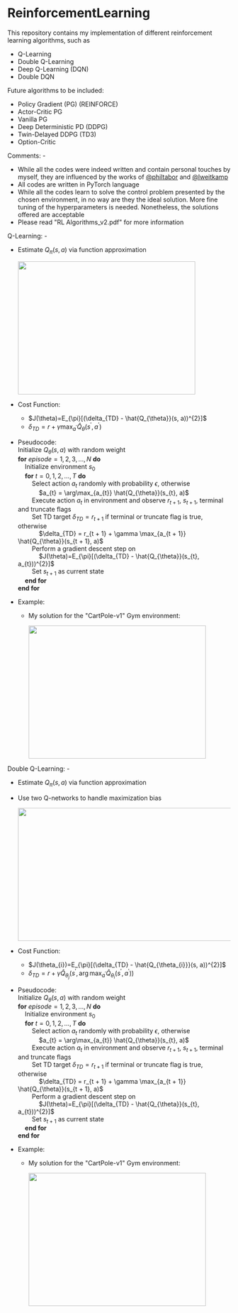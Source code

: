 # ReinforcementLearning
This repository contains my implementation of different reinforcement learning algorithms, such as
 - Q-Learning
 - Double Q-Learning
 - Deep Q-Learning (DQN)
 - Double DQN

Future algorithms to be included:
 - Policy Gradient (PG) (REINFORCE)
 - Actor-Critic PG
 - Vanilla PG
 - Deep Deterministic PD (DDPG)
 - Twin-Delayed DDPG (TD3)
 - Option-Critic

Comments: -
 - While all the codes were indeed written and contain personal touches by myself, they are influenced by the works of [@philtabor](https://github.com/philtabor) and [@lweitkamp](https://github.com/lweitkamp)
 - All codes are written in PyTorch language
 - While all the codes learn to solve the control problem presented by the chosen environment, in no way are they the ideal solution. More fine tuning of the hyperparameters is needed. Nonetheless, the solutions offered are acceptable
 - Please read "RL Algorithms_v2.pdf" for more information

Q-Learning: -
 - Estimate $Q_{\pi}(s, a)$ via function approximation

   <img src="https://github.com/SaifAlWahaibi/ReinforcementLearning/assets/106843163/b69961a4-64ae-4f08-9533-ac9380f0c3bf" width="400" height="300">

 - Cost Function:
     - $J(\theta)=E_{\pi}[(\delta_{TD} - \hat{Q_{\theta}}(s, a))^{2}]$
     - $\delta_{TD} = r + \gamma \max_{a^{'}} \hat{Q}_{\theta}(s^{'}, a^{'})$

 - Pseudocode:
<br>Initialize $Q_{\theta}(s, a)$ with random weight
<br>**for** $episode = 1, 2, 3, ..., N$ **do**
<br>&nbsp; &nbsp; Initialize environment $s_{0}$
<br>&nbsp; &nbsp; **for** $t = 0, 1, 2, ..., T$ **do**
<br>&nbsp; &nbsp; &nbsp; &nbsp; Select action $a_{t}$ randomly with probability $\epsilon$, otherwise
<br>&nbsp; &nbsp; &nbsp; &nbsp; &nbsp; &nbsp; $a_{t} = \arg\max_{a_{t}} \hat{Q_{\theta}}(s_{t}, a)$
<br>&nbsp; &nbsp; &nbsp; &nbsp; Execute action $a_{t}$ in environment and observe $r_{t + 1}$, $s_{t + 1}$, terminal and truncate flags
<br>&nbsp; &nbsp; &nbsp; &nbsp; Set TD target $\delta_{TD} = r_{t + 1}$ if terminal or truncate flag is true, otherwise
<br>&nbsp; &nbsp; &nbsp; &nbsp; &nbsp; &nbsp; $\delta_{TD} = r_{t + 1} + \gamma \max_{a_{t + 1}} \hat{Q_{\theta}}(s_{t + 1}, a)$
<br>&nbsp; &nbsp; &nbsp; &nbsp; Perform a gradient descent step on
<br>&nbsp; &nbsp; &nbsp; &nbsp; &nbsp; &nbsp; $J(\theta)=E_{\pi}[(\delta_{TD} - \hat{Q_{\theta}}(s_{t}, a_{t}))^{2}]$
<br>&nbsp; &nbsp; &nbsp; &nbsp; Set $s_{t + 1}$ as current state
<br>&nbsp; &nbsp; **end for**
<br>**end for**

 - Example:
     - My solution for the "CartPole-v1" Gym environment:
       
       <img src="https://github.com/SaifAlWahaibi/ReinforcementLearning/assets/106843163/2b113d07-9ccd-47f0-9762-d1ed03df73d6" width="400" height="300">

Double Q-Learning: -
 - Estimate $Q_{\pi}(s, a)$ via function approximation
 - Use two Q-networks to handle maximization bias

   <img src="https://github.com/SaifAlWahaibi/ReinforcementLearning/assets/106843163/6184de42-a6b9-48d7-8579-82ec67121aea" width="500" height="300">

 - Cost Function:
     - $J(\theta_{i})=E_{\pi}[(\delta_{TD} - \hat{Q_{\theta_{i}}}(s, a))^{2}]$
     - $\delta_{TD} = r + \gamma \hat{Q}_{\theta_{j}} (s^{'}, \arg\max_{a^{'}} \hat{Q}_{\theta_{i}}(s^{'}, a^{'}))$

 - Pseudocode:
<br>Initialize $Q_{\theta}(s, a)$ with random weight
<br>**for** $episode = 1, 2, 3, ..., N$ **do**
<br>&nbsp; &nbsp; Initialize environment $s_{0}$
<br>&nbsp; &nbsp; **for** $t = 0, 1, 2, ..., T$ **do**
<br>&nbsp; &nbsp; &nbsp; &nbsp; Select action $a_{t}$ randomly with probability $\epsilon$, otherwise
<br>&nbsp; &nbsp; &nbsp; &nbsp; &nbsp; &nbsp; $a_{t} = \arg\max_{a_{t}} \hat{Q_{\theta}}(s_{t}, a)$
<br>&nbsp; &nbsp; &nbsp; &nbsp; Execute action $a_{t}$ in environment and observe $r_{t + 1}$, $s_{t + 1}$, terminal and truncate flags
<br>&nbsp; &nbsp; &nbsp; &nbsp; Set TD target $\delta_{TD} = r_{t + 1}$ if terminal or truncate flag is true, otherwise
<br>&nbsp; &nbsp; &nbsp; &nbsp; &nbsp; &nbsp; $\delta_{TD} = r_{t + 1} + \gamma \max_{a_{t + 1}} \hat{Q_{\theta}}(s_{t + 1}, a)$
<br>&nbsp; &nbsp; &nbsp; &nbsp; Perform a gradient descent step on
<br>&nbsp; &nbsp; &nbsp; &nbsp; &nbsp; &nbsp; $J(\theta)=E_{\pi}[(\delta_{TD} - \hat{Q_{\theta}}(s_{t}, a_{t}))^{2}]$
<br>&nbsp; &nbsp; &nbsp; &nbsp; Set $s_{t + 1}$ as current state
<br>&nbsp; &nbsp; **end for**
<br>**end for**

 - Example:
     - My solution for the "CartPole-v1" Gym environment:
       
       <img src="https://github.com/SaifAlWahaibi/ReinforcementLearning/assets/106843163/2b113d07-9ccd-47f0-9762-d1ed03df73d6" width="400" height="300">
